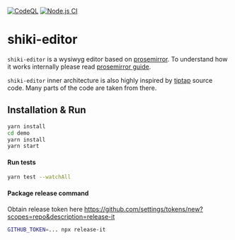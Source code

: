 [![CodeQL](https://github.com/shikimori/shiki-editor/actions/workflows/codeql-analysis.yml/badge.svg)](https://github.com/shikimori/shiki-editor/actions/workflows/codeql-analysis.yml) [![Node.js CI](https://github.com/shikimori/shiki-editor/actions/workflows/tests.yml/badge.svg)](https://github.com/shikimori/shiki-editor/actions/workflows/tests.yml) 

# shiki-editor
`shiki-editor` is a wysiwyg editor based on [prosemirror](https://prosemirror.net/). To understand how it works internally please read [prosemirror guide](https://prosemirror.net/docs/guide/).

`shiki-editor` inner architecture is also highly inspired by [tiptap](https://github.com/scrumpy/tiptap) source code. Many parts of the code are taken from there.


## Installation & Run

```sh
yarn install
cd demo
yarn install
yarn start
```


#### Run tests
```sh
yarn test --watchAll
```


#### Package release command
Obtain release token here https://github.com/settings/tokens/new?scopes=repo&description=release-it
```sh
GITHUB_TOKEN=... npx release-it
```
